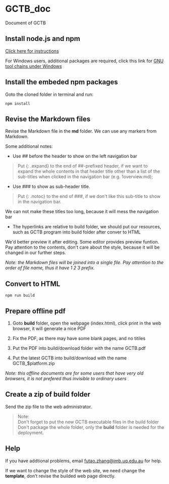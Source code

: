 # GCTB_doc
Document of GCTB

## Install node.js and npm 

[Click here for instructions](https://nodejs.org/en/)

For Windows users, additional packages are required, click this link for [GNU tool chains under Windows](http://www.mingw.org/wiki/msys) 

## Install the embeded npm packages
Goto the cloned folder in terminal and run:
```
npm install
```

## Revise the Markdown files
Revise the Markdown file in the **md** folder. We can use any markers from Markdown.

Some additional notes:

* Use ## before the header to show on the left navigation bar 

> Put {: .expand} to the end of ##-prefixed header, if we want to expand the whole contents in that header title other than a list of 
the sub-titles when clicked in the navigation bar (e.g. 1overview.md);

* Use ### to show as sub-header title. 

> Put {: .notoc} to the end of ###, if we don't like this sub-title to show in the navigation bar. 

We can not make these titles too long, because it will mess the navigation bar

* The hyperlinks are relative to build folder, we should put our resources,
such as GCTB program into build folder after conver to HTML

We'd better preview it after editing. Some editor provides preview funtion. Pay attention to the contents, 
don't care about the style, because it will be changed in our further steps. 

*Note: the Markdown files will be joined into a single file. Pay attention to the order of file name, thus it have 1 2 3 prefix.* 

## Convert to HTML
```
npm run build
```

## Prepare offline pdf

1. Goto **build** folder, open the webpage (index.html), click print in the web browser, it will generate a nice PDF

2. Fix the PDF, as there may have some blank pages, and no titiles

3. Put the PDF into build/download folder with the name GCTB.pdf

4. Put the latest GCTB into build/download with the name GCTB_$platform.zip

*Note: this offline documents are for some users that have very old browsers, it is not prefered thus invisible to ordinary users*

## Create a zip of build folder

Send the zip file to the web administrator.

> Note:  
> Don't forget to put the new GCTB executable files in the build folder  
> Don't package the whole folder, only the **build** folder is needed for the deployment.


## Help

If you have addtional problems, email futao.zhang@imb.uq.edu.au for help.

If we want to change the style of the web site, we need change the **template**, don't revise the builded web page directly.
